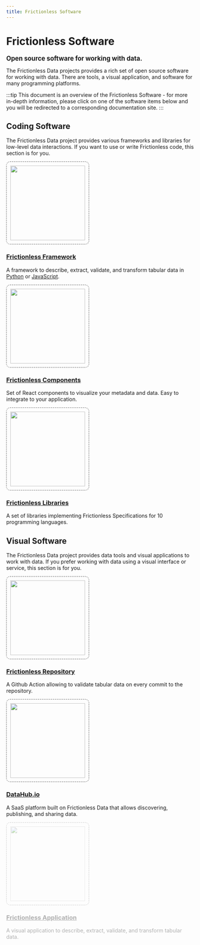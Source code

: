 ```yaml
---
title: Frictionless Software
---
```


# Frictionless Software

<big><strong>Open source software for working with data.</strong></big>

The Frictionless Data projects provides a rich set of open source software for working with data. There are tools, a visual application, and software for many programming platforms.

:::tip
This document is an overview of the Frictionless Software - for more in-depth information, please click on one of the software items below and you will be redirected to a corresponding documentation site.
:::

## Coding Software

The Frictionless Data project provides various frameworks and libraries for low-level data interactions. If you want to use or write Frictionless code, this section is for you.

<div class="main-section black-text">
<div class="features flex flex-row flex-wrap py-4">

<!-- Frictionless Framework -->
<div class="w-full md:w-1/3 feature flex justify-center">
 <div class="px-8 text-center">
   <a href="https://framework.frictionlessdata.io" target="_blank">
     <img src="/img/software/framework.png" style="width: 200px; border:dashed 1px #555; padding: 10px; border-radius: 10px;" />
     <h3>Frictionless Framework</h3>
   </a>
   <p>A framework to describe, extract, validate, and transform tabular data in <a href="https://framework.frictionlessdata.io/" target="_blank">Python</a> or <a href="https://github.com/frictionlessdata/frictionless-js" target="_blank">JavaScript</a>.</p>
 </div>
</div>

<!-- Frictionless Components -->
<div class="w-full md:w-1/3 feature flex justify-center">
 <div class="px-8 text-center">
   <a href="https://components.frictionlessdata.io/" target="_blank">
     <img src="/img/software/components.png" style="width: 200px; border:dashed 1px #555; padding: 10px; border-radius: 10px;" />
     <h3>Frictionless Components</h3>
   </a>
   <p>Set of React components to visualize your metadata and data. Easy to integrate to your application.</p>
 </div>
</div>

<!-- Frictionless Libraries -->
<div class="w-full md:w-1/3 feature flex justify-center">
 <div class="px-8 text-center">
   <a href="https://libraries.frictionlessdata.io" target="_blank">
     <img src="/img/software/libraries.jpg" style="width: 200px; border:dashed 1px #555; padding: 10px; border-radius: 10px;" />
     <h3>Frictionless Libraries</h3>
   </a>
   <p>A set of libraries implementing Frictionless Specifications for 10 programming languages.</p>
 </div>
</div>

</div>
</div>

## Visual Software

The Frictionless Data project provides data tools and visual applications to work with data. If you prefer working with data using a visual interface or service, this section is for you.

<div class="main-section black-text">
<div class="features flex flex-row flex-wrap py-4">

<!-- Frictionless Repository -->
<div class="w-full md:w-1/3 feature flex justify-center">
 <div class="px-8 text-center">
   <a href="https://repository.frictionlessdata.io" target="_blank">
     <img src="/img/software/repository.png" style="width: 200px; border:dashed 1px #555; padding: 10px; border-radius: 10px;" />
     <h3>Frictionless Repository</h3>
   </a>
   <p>A Github Action allowing to validate tabular data on every commit to the repository.</p>
 </div>
</div>

<!-- DataHub.io -->
<div class="w-full md:w-1/3 feature flex justify-center">
 <div class="px-8 text-center">
   <a href="https://datahub.io/" target="_blank">
     <img src="/img/software/datahub.png" style="width: 200px; border:dashed 1px #555; padding: 10px; border-radius: 10px;" />
     <h3>DataHub.io</h3>
   </a>
   <p>A SaaS platform built on Frictionless Data that allows discovering, publishing, and sharing data.</p>
 </div>
</div>

<!-- Fricionless Application -->
<div class="w-full md:w-1/3 feature flex justify-center" style="opacity:0.33">
 <div class="px-8 text-center">
   <a href="https://application.frictionlessdata.io" target="_blank">
     <img src="/img/software/coming-soon.png" style="width: 200px; border:dashed 1px #555; padding: 10px; border-radius: 10px;" />
     <h3>Frictionless Application</h3>
   </a>
   <p>A visual application to describe, extract, validate, and transform tabular data.</p>
 </div>
</div>

</div>
</div>
